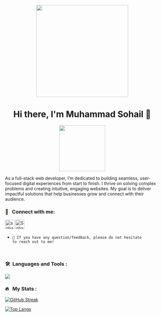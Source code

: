 <div id="header" align="center">
  <img src="https://media.giphy.com/media/v1.Y2lkPTc5MGI3NjExdTR3am91bHU5Z2IwYjNhdzd1YTJ3ejQzbWQwNWlydnFscTRlejF1ZCZlcD12MV9pbnRlcm5hbF9naWZfYnlfaWQmY3Q9cw/vLlpbDafjgHystuJ0a/giphy.gif" width="300"/>
</div>

<h1 align="center">
Hi there, I'm <a  target="_blank" rel="noreferrer">Muhammad Sohail</a> 👋
</h1> 

<div align="center" display="flex">
<img src="https://media.giphy.com/media/iOdhk1BSNJ7PsQRUN3/giphy.gif" width="150" />
</div> 

As a full-stack web developer, I’m dedicated to building seamless, user-focused digital experiences from start to finish. I thrive on solving complex problems and creating intuitive, engaging websites. My goal is to deliver impactful solutions that help businesses grow and connect with their audience.

### 🤝 &nbsp; Connect with me:

<a href="https://www.linkedin.com/in/sohailwebdev011/"><img align="left" src="https://raw.githubusercontent.com/yushi1007/yushi1007/main/images/linkedin.svg" alt="sohail | LinkedIn" width="30px"/></a>
<a href="https://www.instagram.com/sohail_404/"><img align="left" src="https://raw.githubusercontent.com/yushi1007/yushi1007/main/images/instagram.svg" alt="Sohail | Instagram" width="30px"/></a>
</br>
</br>
- <code>💬 If you have any question/feedback, please do not hesitate to reach out to me!</code>
</br>

### 🛠 &nbsp;Languages and Tools :

   <img src="https://skillicons.dev/icons?i=nodejs,react,next,bun,express,mongodb,typescript,javascript,firebase,tailwindcss,scss,vercel,git" />


### 🔥 &nbsp; My Stats :
[![GitHub Streak](http://github-readme-streak-stats.herokuapp.com?user=sohail900&theme=dark&background=000000)](https://git.io/streak-stats)

[![Top Langs](https://github-readme-stats.vercel.app/api/top-langs/?username=sohail900&layout=compact&theme=vision-friendly-dark)](https://github.com/anuraghazra/github-readme-stats)
